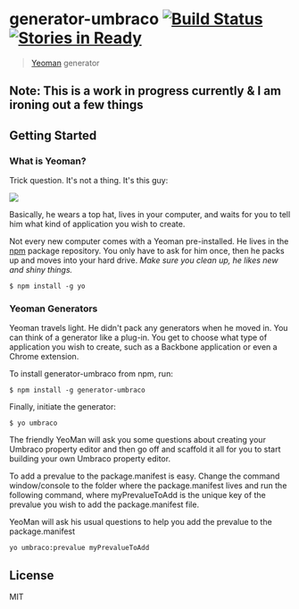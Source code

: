 # generator-umbraco [![Build Status](https://secure.travis-ci.org/warrenbuckley/generator-umbraco.png?branch=master)](https://travis-ci.org/warrenbuckley/generator-umbraco) [![Stories in Ready](https://badge.waffle.io/warrenbuckley/generator-umbraco.png?label=ready&title=Ready)](https://waffle.io/warrenbuckley/generator-umbraco)

> [Yeoman](http://yeoman.io) generator

## Note: This is a work in progress currently & I am ironing out a few things

## Getting Started

### What is Yeoman?

Trick question. It's not a thing. It's this guy:

![](http://i.imgur.com/JHaAlBJ.png)

Basically, he wears a top hat, lives in your computer, and waits for you to tell him what kind of application you wish to create.

Not every new computer comes with a Yeoman pre-installed. He lives in the [npm](https://npmjs.org) package repository. You only have to ask for him once, then he packs up and moves into your hard drive. *Make sure you clean up, he likes new and shiny things.*

```
$ npm install -g yo
```

### Yeoman Generators

Yeoman travels light. He didn't pack any generators when he moved in. You can think of a generator like a plug-in. You get to choose what type of application you wish to create, such as a Backbone application or even a Chrome extension.

To install generator-umbraco from npm, run:

```
$ npm install -g generator-umbraco
```

Finally, initiate the generator:

```
$ yo umbraco
```

The friendly YeoMan will ask you some questions about creating your Umbraco property editor and then go off and scaffold it all for you to start building your own Umbraco property editor.

To add a prevalue to the package.manifest is easy. Change the command window/console to the folder where the package.manifest lives and run the following command, where myPrevalueToAdd is the unique key of the prevalue you wish to add the package.manifest file.

YeoMan will ask his usual questions to help you add the prevalue to the package.manifest

```
yo umbraco:prevalue myPrevalueToAdd
```


## License

MIT
